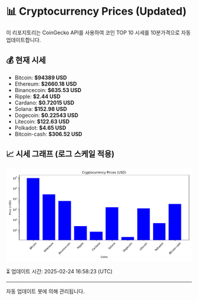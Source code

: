 
# 📊 Cryptocurrency Prices (Updated)

이 리포지토리는 CoinGecko API를 사용하여 코인 TOP 10 시세를 10분가격으로 자동 업데이트합니다.

## 💰 현재 시세
- Bitcoin: **$94389 USD**
- Ethereum: **$2660.18 USD**
- Binancecoin: **$635.53 USD**
- Ripple: **$2.44 USD**
- Cardano: **$0.72015 USD**
- Solana: **$152.98 USD**
- Dogecoin: **$0.22543 USD**
- Litecoin: **$122.63 USD**
- Polkadot: **$4.65 USD**
- Bitcoin-cash: **$306.52 USD**

## 📈 시세 그래프 (로그 스케일 적용)
![Crypto Prices](crypto_prices.png)

⏳ 업데이트 시간: 2025-02-24 16:58:23 (UTC)

---
자동 업데이트 봇에 의해 관리됩니다.
